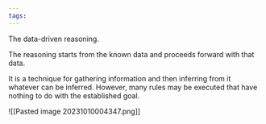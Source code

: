 ```yaml
---
tags:
---
```

The data-driven reasoning.

The reasoning starts from the known data and proceeds forward with that data.

It is a technique for gathering information and then inferring from it whatever can be inferred. However, many rules may be executed that have nothing to do with the established goal.

![[Pasted image 20231010004347.png]]
